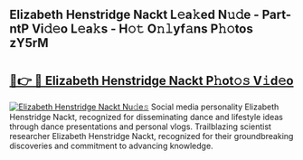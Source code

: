 ## Elizabeth Henstridge Nackt L𝚎a𝚔ed N𝚞𝚍e - Part-ntP Vi𝚍𝚎o L𝚎a𝚔s - H𝚘𝚝 O𝚗𝚕yf𝚊ns P𝚑𝚘tos zY5rM

# <h2><a href="http://kf7yrgd.oniu.top/?m=Elizabeth+Henstridge+Nackt">🔗👉 🔴 Elizabeth Henstridge Nackt P𝚑ot𝚘𝚜 V𝚒d𝚎o</a></h2>

[![Elizabeth Henstridge Nackt Nu𝚍e𝚜](https://i.imgur.com/0qMVB7G.gif)](http://kf7yrgd.oniu.top/?m=Elizabeth+Henstridge+Nackt)
Social media personality Elizabeth Henstridge Nackt, recognized for disseminating dance and lifestyle ideas through dance presentations and personal vlogs. Trailblazing scientist researcher Elizabeth Henstridge Nackt, recognized for their groundbreaking discoveries and commitment to advancing knowledge.  
